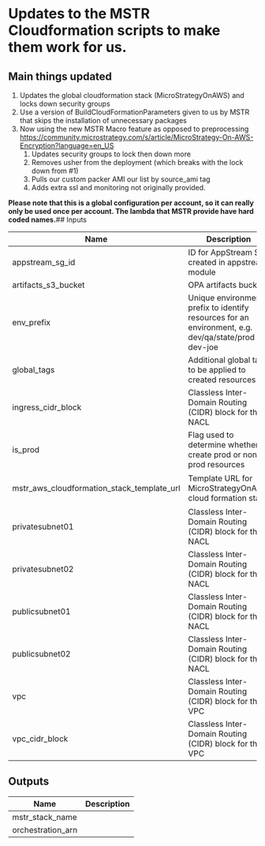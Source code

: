 # Updates to the MSTR Cloudformation scripts to make them work for us.

## Main things updated
1) Updates the global cloudformation stack (MicroStrategyOnAWS) and locks down security groups
2) Use a version of BuildCloudFormationParameters given to us by MSTR that skips the installation of unnecessary packages
3) Now using the new MSTR Macro feature as opposed to preprocessing https://community.microstrategy.com/s/article/MicroStrategy-On-AWS-Encryption?language=en_US
    1) Updates security groups to lock then down more
    2) Removes usher from the deployment (which breaks with the lock down from #1)
    3) Pulls our custom packer AMI our list by source_ami tag
    4) Adds extra ssl and monitoring not originally provided.

**Please note that this is a global configuration per account, so it can really only be used once per account.   The lambda that MSTR provide have hard coded names.**## Inputs

| Name | Description | Type | Default | Required |
|------|-------------|:----:|:-----:|:-----:|
| appstream\_sg\_id | ID for AppStream SG created in appstream module | string | n/a | yes |
| artifacts\_s3\_bucket | OPA artifacts bucket | string | n/a | yes |
| env\_prefix | Unique environment prefix to identify resources for an environment, e.g. dev/qa/state/prod or dev-joe | string | `""` | no |
| global\_tags | Additional global tags to be applied to created resources | map | n/a | yes |
| ingress\_cidr\_block | Classless Inter-Domain Routing (CIDR) block for the NACL | string | n/a | yes |
| is\_prod | Flag used to determine whether to create prod or non-prod resources | string | n/a | yes |
| mstr\_aws\_cloudformation\_stack\_template\_url | Template URL for MicroStrategyOnAWS cloud formation stack | string | `"https://s3.amazonaws.com/securecloud-config-prod-us-east-1/cloudformations/MSTRonAWSOrchestration-customer-prod.json"` | no |
| privatesubnet01 | Classless Inter-Domain Routing (CIDR) block for the NACL | string | n/a | yes |
| privatesubnet02 | Classless Inter-Domain Routing (CIDR) block for the NACL | string | n/a | yes |
| publicsubnet01 | Classless Inter-Domain Routing (CIDR) block for the NACL | string | n/a | yes |
| publicsubnet02 | Classless Inter-Domain Routing (CIDR) block for the NACL | string | n/a | yes |
| vpc | Classless Inter-Domain Routing (CIDR) block for the VPC | string | n/a | yes |
| vpc\_cidr\_block | Classless Inter-Domain Routing (CIDR) block for the VPC | string | n/a | yes |

## Outputs

| Name | Description |
|------|-------------|
| mstr\_stack\_name |  |
| orchestration\_arn |  |

